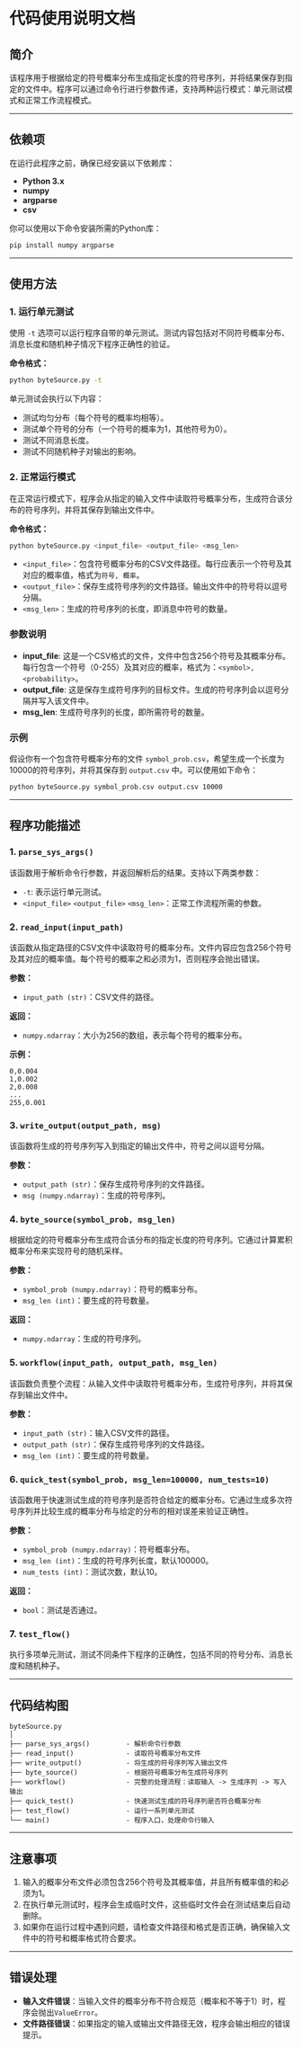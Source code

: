 # 代码使用说明文档

## 简介

该程序用于根据给定的符号概率分布生成指定长度的符号序列，并将结果保存到指定的文件中。程序可以通过命令行进行参数传递，支持两种运行模式：单元测试模式和正常工作流程模式。

---

## 依赖项

在运行此程序之前，确保已经安装以下依赖库：

- **Python 3.x**
- **numpy**
- **argparse**
- **csv**

你可以使用以下命令安装所需的Python库：

```bash
pip install numpy argparse
```

---

## 使用方法

### 1. 运行单元测试

使用 `-t` 选项可以运行程序自带的单元测试。测试内容包括对不同符号概率分布、消息长度和随机种子情况下程序正确性的验证。

**命令格式：**

```bash
python byteSource.py -t
```

单元测试会执行以下内容：
- 测试均匀分布（每个符号的概率均相等）。
- 测试单个符号的分布（一个符号的概率为1，其他符号为0）。
- 测试不同消息长度。
- 测试不同随机种子对输出的影响。

### 2. 正常运行模式

在正常运行模式下，程序会从指定的输入文件中读取符号概率分布，生成符合该分布的符号序列，并将其保存到输出文件中。

**命令格式：**

```bash
python byteSource.py <input_file> <output_file> <msg_len>
```

- `<input_file>`：包含符号概率分布的CSV文件路径。每行应表示一个符号及其对应的概率值，格式为`符号, 概率`。
- `<output_file>`：保存生成符号序列的文件路径。输出文件中的符号将以逗号分隔。
- `<msg_len>`：生成的符号序列的长度，即消息中符号的数量。

### 参数说明

- **input_file**: 这是一个CSV格式的文件，文件中包含256个符号及其概率分布。每行包含一个符号（0-255）及其对应的概率，格式为：`<symbol>,<probability>`。
- **output_file**: 这是保存生成符号序列的目标文件。生成的符号序列会以逗号分隔并写入该文件中。
- **msg_len**: 生成符号序列的长度，即所需符号的数量。

### 示例

假设你有一个包含符号概率分布的文件 `symbol_prob.csv`，希望生成一个长度为10000的符号序列，并将其保存到 `output.csv` 中。可以使用如下命令：

```bash
python byteSource.py symbol_prob.csv output.csv 10000
```

---

## 程序功能描述

### 1. `parse_sys_args()`

该函数用于解析命令行参数，并返回解析后的结果。支持以下两类参数：
- `-t`: 表示运行单元测试。
- `<input_file>` `<output_file>` `<msg_len>`：正常工作流程所需的参数。

### 2. `read_input(input_path)`

该函数从指定路径的CSV文件中读取符号的概率分布。文件内容应包含256个符号及其对应的概率值。每个符号的概率之和必须为1，否则程序会抛出错误。

**参数：**
- `input_path (str)`：CSV文件的路径。

**返回：**
- `numpy.ndarray`：大小为256的数组，表示每个符号的概率分布。

**示例：**

```csv
0,0.004
1,0.002
2,0.008
...
255,0.001
```

### 3. `write_output(output_path, msg)`

该函数将生成的符号序列写入到指定的输出文件中，符号之间以逗号分隔。

**参数：**
- `output_path (str)`：保存生成符号序列的文件路径。
- `msg (numpy.ndarray)`：生成的符号序列。

### 4. `byte_source(symbol_prob, msg_len)`

根据给定的符号概率分布生成符合该分布的指定长度的符号序列。它通过计算累积概率分布来实现符号的随机采样。

**参数：**
- `symbol_prob (numpy.ndarray)`：符号的概率分布。
- `msg_len (int)`：要生成的符号数量。

**返回：**
- `numpy.ndarray`：生成的符号序列。

### 5. `workflow(input_path, output_path, msg_len)`

该函数负责整个流程：从输入文件中读取符号概率分布，生成符号序列，并将其保存到输出文件中。

**参数：**
- `input_path (str)`：输入CSV文件的路径。
- `output_path (str)`：保存生成符号序列的文件路径。
- `msg_len (int)`：要生成的符号数量。

### 6. `quick_test(symbol_prob, msg_len=100000, num_tests=10)`

该函数用于快速测试生成的符号序列是否符合给定的概率分布。它通过生成多次符号序列并比较生成的概率分布与给定的分布的相对误差来验证正确性。

**参数：**
- `symbol_prob (numpy.ndarray)`：符号概率分布。
- `msg_len (int)`：生成的符号序列长度，默认100000。
- `num_tests (int)`：测试次数，默认10。

**返回：**
- `bool`：测试是否通过。

### 7. `test_flow()`

执行多项单元测试，测试不同条件下程序的正确性，包括不同的符号分布、消息长度和随机种子。

---

## 代码结构图

```plaintext
byteSource.py
│
├── parse_sys_args()         - 解析命令行参数
├── read_input()             - 读取符号概率分布文件
├── write_output()           - 将生成的符号序列写入输出文件
├── byte_source()            - 根据符号概率分布生成符号序列
├── workflow()               - 完整的处理流程：读取输入 -> 生成序列 -> 写入输出
├── quick_test()             - 快速测试生成的符号序列是否符合概率分布
├── test_flow()              - 运行一系列单元测试
└── main()                   - 程序入口，处理命令行输入
```

---

## 注意事项

1. 输入的概率分布文件必须包含256个符号及其概率值，并且所有概率值的和必须为1。
2. 在执行单元测试时，程序会生成临时文件，这些临时文件会在测试结束后自动删除。
3. 如果你在运行过程中遇到问题，请检查文件路径和格式是否正确，确保输入文件中的符号和概率格式符合要求。

---

## 错误处理

- **输入文件错误**：当输入文件的概率分布不符合规范（概率和不等于1）时，程序会抛出`ValueError`。
- **文件路径错误**：如果指定的输入或输出文件路径无效，程序会输出相应的错误提示。

